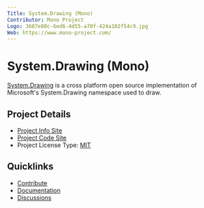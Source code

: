 ```yaml
---
Title: System.Drawing (Mono)
Contributor: Mono Project
Logo: 3687e80c-6ed6-4d55-a70f-424a102f54c9.jpg
Web: https://www.mono-project.com/
---
```


# System.Drawing (Mono)

[System.Drawing](https://www.mono-project.com/Drawing) is a cross platform open source implementation of Microsoft's System.Drawing namespace used to draw.

## Project Details
* [Project Info Site](https://www.mono-project.com/Drawing)
* [Project Code Site](https://github.com/mono/mono/tree/master/mcs/class/System.Drawing)
* Project License Type: [MIT](https://github.com/jstedfast/MimeKit/blob/master/License.md)

## Quicklinks

* [Contribute](https://github.com/mono/mono/blob/master/.github/CONTRIBUTING.md)
* [Documentation](http://docs.go-mono.com/?link=N%3aSystem.Drawing)
* [Discussions](https://www.mono-project.com/community/help/chat/)
